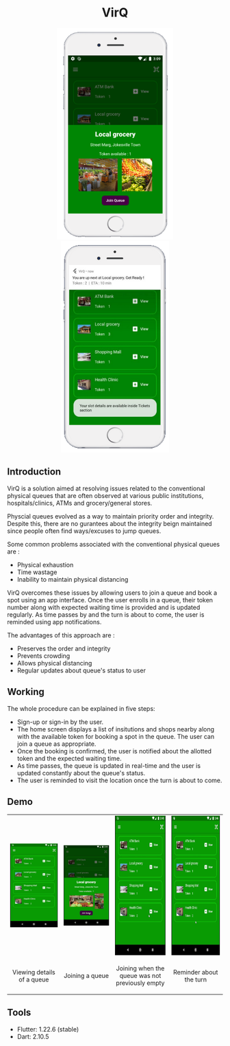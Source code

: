 
<h1 align="center">VirQ</h1>

<p align="center">
<img src="Assets/View_section.png" width="272" height="493"><img src="Assets/Poster.png" width="252" height="493"></p>


<h2>Introduction</h2>

<p align="left"> VirQ is a solution aimed at resolving issues related to the conventional physical queues that are often observed at various public institutions, hospitals/clinics, ATMs and grocery/general stores.</p>

<p> Physcial queues evolved as a way to maintain priority order and integrity. Despite this, there are no gurantees about the integrity beign maintained since people often find ways/excuses to jump queues.</p>
<p>
Some common problems associated with the conventional physical queues are :
<ul>
  <li>Physical exhaustion</li>
  <li>Time wastage</li>
  <li>Inability to maintain physical distancing</li>
  </ul>
</p>

<p> VirQ overcomes these issues by allowing users to join a queue and book a spot using an app interface. Once the user enrolls in a queue, their token number along with expected waiting time is provided and is updated regularly. As time passes by and the turn is about to come, the user is reminded using app notifications.
</p>

<p>
The advantages of this approach are :

<ul>
  <li>Preserves the order and integrity</li>
  <li>Prevents crowding</li>
  <li>Allows physical distancing</li>
  <li>Regular updates about queue's status to user</li>
  </ul>
</p>

<h2>Working</h2>

The whole procedure can be explained in five steps:
<ul>
  <li>Sign-up or sign-in by the user.</li>
  <li>The home screen displays a list of insitutions and shops nearby along with the available token for booking a spot in the queue. The user can join a queue as appropriate.</li>
  <li> Once the booking is confirmed, the user is notified about the allotted token and the expected waiting time.</li>
  <li> As time passes, the queue is updated in real-time and the user is updated constantly about the queue's status.</li>
  <li> The user is reminded to visit the location once the turn is about to come.</li>
  </ul>

<h2>Demo</h2>

<p align="center">
<table>
  <tr>
  <td><img src="Assets/GIFs/View.gif"></td>
  <td><img src="Assets/GIFs/Join_a_queue_a.gif"></td>
  <td><img src="Assets/GIFs/Join_a_queue_b.gif" height="325" width="450"></td>
  <td><img src="Assets/GIFs/Reminder.gif" height="325" width="450"></td>
  </tr>
  
  <tr>
  <td><p align="center">Viewing details of a queue</p></td>
  <td><p align="center">Joining a queue</p></td>
  <td><p align="center">Joining when the queue was not previously empty</p></td>
  <td><p align="center">Reminder about the turn</p></td>
  </tr>
</table>
</p>

<h2>Tools</h2>

<ul>
  <li> Flutter: 1.22.6 (stable)</li>
  <li> Dart: 2.10.5</li>
  </ul>

